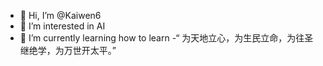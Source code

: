 - 👋 Hi, I’m @Kaiwen6
- 👀 I’m interested in AI
- 🌱 I’m currently learning how to learn
-“ 为天地立心，为生民立命，为往圣继绝学，为万世开太平。”


<!---
Kaiwen6/Kaiwen6 is a ✨ special ✨ repository because its `README.md` (this file) appears on your GitHub profile.
You can click the Preview link to take a look at your changes.
--->

